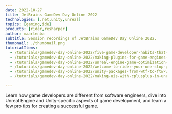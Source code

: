 ```yaml
---
date: 2022-10-27
title: JetBrains GameDev Day Online 2022
technologies: [.net,unity,unreal]
topics: [gaming,ide]
products: [rider,resharper]
author: maartenba
subtitle: Session recordings of JetBrains GameDev Day Online 2022.
thumbnail: ./thumbnail.png
tutorialItems:
  - /tutorials/gamedev-day-online-2022/five-game-developer-habits-that-bring-software-engineers-to-the-next-level/
  - /tutorials/gamedev-day-online-2022/making-plugins-for-game-engines-as-a-business/
  - /tutorials/gamedev-day-online-2022/unreal-engine-game-optimization-on-a-budget/
  - /tutorials/gamedev-day-online-2022/welcome-to-rider-your-one-stop-gamedev-ide/
  - /tutorials/gamedev-day-online-2022/unity-packages-from-wtf-to-ftw-with-needle-tools/
  - /tutorials/gamedev-day-online-2022/making-uis-with-cplusplus-in-unreal-engine/

---
```


Learn how game developers are different from software engineers, dive into Unreal Engine and Unity-specific aspects of game development, and learn a few pro tips for creating a successful game.